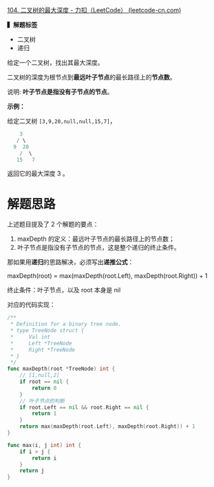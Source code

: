 [104. 二叉树的最大深度 - 力扣（LeetCode） (leetcode-cn.com)](https://leetcode-cn.com/problems/maximum-depth-of-binary-tree/)

**▍解题标签**

* 二叉树
* 递归

给定一个二叉树，找出其最大深度。

二叉树的深度为根节点到**最远叶子节点**的最长路径上的**节点数**。

说明: **叶子节点是指没有子节点的节点**。

**示例：**

给定二叉树 `[3,9,20,null,null,15,7]`，

~~~go
    3
   / \
  9  20
    /  \
   15   7
~~~

返回它的最大深度 3 。

# 解题思路

上述题目提及了 2 个解题的要点：

1. maxDepth 的定义：最远叶子节点的最长路径上的节点数；
2. 叶子节点是指没有子节点的节点，这是整个递归的终止条件。

那如果用**递归**的思路解决，必须写出**递推公式**：

maxDepth(root) = max(maxDepth(root.Left), maxDepth(root.Right)) + 1

终止条件：叶子节点，以及 root 本身是 nil

对应的代码实现：

~~~go
/**
 * Definition for a binary tree node.
 * type TreeNode struct {
 *     Val int
 *     Left *TreeNode
 *     Right *TreeNode
 * }
 */
func maxDepth(root *TreeNode) int {
	// [1,null,2]
	if root == nil {
		return 0
	}
    // 叶子节点的判断
	if root.Left == nil && root.Right == nil {
		return 1
	}
	return max(maxDepth(root.Left), maxDepth(root.Right)) + 1
}

func max(i, j int) int {
	if i > j {
		return i
	}
	return j
}
~~~

